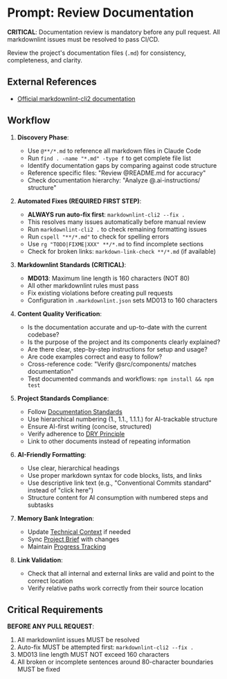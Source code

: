 # Prompt: Review Documentation

**CRITICAL**: Documentation review is mandatory before any pull request. All markdownlint issues must be resolved to pass CI/CD.

Review the project's documentation files (`.md`) for consistency, completeness, and clarity.

## External References

* [Official markdownlint-cli2 documentation](https://github.com/DavidAnson/markdownlint-cli2)

## Workflow

1. **Discovery Phase**:
    * Use `@**/*.md` to reference all markdown files in Claude Code
    * Run `find . -name "*.md" -type f` to get complete file list
    * Identify documentation gaps by comparing against code structure
    * Reference specific files: "Review @README.md for accuracy"
    * Check documentation hierarchy: "Analyze @.ai-instructions/ structure"

2. **Automated Fixes (REQUIRED FIRST STEP)**:
    * **ALWAYS run auto-fix first**: `markdownlint-cli2 --fix .`
    * This resolves many issues automatically before manual review
    * Run `markdownlint-cli2 .` to check remaining formatting issues
    * Run `cspell "**/*.md"` to check for spelling errors
    * Use `rg "TODO|FIXME|XXX" **/*.md` to find incomplete sections
    * Check for broken links: `markdown-link-check **/*.md` (if available)

3. **Markdownlint Standards (CRITICAL)**:
    * **MD013**: Maximum line length is 160 characters (NOT 80)
    * All other markdownlint rules must pass
    * Fix existing violations before creating pull requests
    * Configuration in `.markdownlint.json` sets MD013 to 160 characters

4. **Content Quality Verification**:
    * Is the documentation accurate and up-to-date with the current codebase?
    * Is the purpose of the project and its components clearly explained?
    * Are there clear, step-by-step instructions for setup and usage?
    * Are code examples correct and easy to follow?
    * Cross-reference code: "Verify @src/components/ matches documentation"
    * Test documented commands and workflows: `npm install && npm test`

5. **Project Standards Compliance**:
    * Follow [Documentation Standards](./../concepts/documentation-standards.md)
    * Use hierarchical numbering (1., 1.1., 1.1.1.) for AI-trackable structure
    * Ensure AI-first writing (concise, structured)
    * Verify adherence to [DRY Principle](./../concepts/dry-principle.md)
    * Link to other documents instead of repeating information

6. **AI-Friendly Formatting**:
    * Use clear, hierarchical headings
    * Use proper markdown syntax for code blocks, lists, and links
    * Use descriptive link text (e.g., "Conventional Commits standard" instead of "click here")
    * Structure content for AI consumption with numbered steps and subtasks

7. **Memory Bank Integration**:
    * Update [Technical Context](./../concepts/memory-bank/technical-context.md) if needed
    * Sync [Project Brief](./../concepts/memory-bank/project-brief.md) with changes
    * Maintain [Progress Tracking](./../concepts/memory-bank/progress-tracking.md)

8. **Link Validation**:
    * Check that all internal and external links are valid and point to the correct location
    * Verify relative paths work correctly from their source location

## Critical Requirements

**BEFORE ANY PULL REQUEST**:

1. All markdownlint issues MUST be resolved
2. Auto-fix MUST be attempted first: `markdownlint-cli2 --fix .`
3. MD013 line length MUST NOT exceed 160 characters
4. All broken or incomplete sentences around 80-character boundaries MUST be fixed
